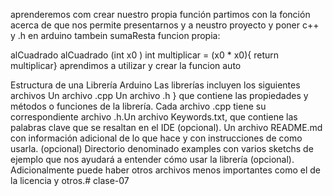 aprenderemos com crear nuestro propia función  partimos con la fonción acerca de que nos permite presentarnos y a neustro proyecto y poner c++ y .h en arduino tambein sumaResta
funcion propia: 

alCuadrado alCuadrado (int x0 )
 int multiplicar = (x0 * x0){
 return multiplicar}
aprendimos a utilizar y crear la funcion auto

Estructura de una Librería Arduino
Las librerías incluyen los siguientes archivos Un archivo .cpp 
Un archivo .h } que contiene las propiedades y métodos o funciones de la librería. Cada archivo .cpp tiene su correspondiente archivo .h.Un archivo Keywords.txt, que contiene las palabras clave que se resaltan en el IDE (opcional).
Un archivo README.md con información adicional de lo que hace y con instrucciones de como usarla. (opcional)
Directorio denominado examples con varios sketchs de ejemplo que nos ayudará a entender cómo usar la librería (opcional).
Adicionalmente puede haber otros archivos menos importantes como el de la licencia y otros.# clase-07
